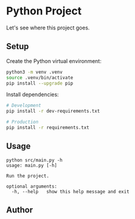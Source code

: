 # Python Project
Let's see where this project goes. 

## Setup

Create the Python virtual environment:
```bash
python3 -m venv .venv
source .venv/bin/activate
pip install --upgrade pip
```

Install dependencies:
```bash
# Development
pip install -r dev-requirements.txt

# Production
pip install -r requirements.txt
```

## Usage

```text
python src/main.py -h                   
usage: main.py [-h]

Run the project.

optional arguments:
  -h, --help   show this help message and exit
```

## Author

